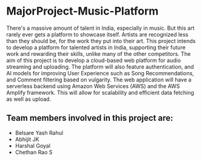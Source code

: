 # MajorProject-Music-Platform

There's a massive amount of talent in India, especially in music. But this art rarely ever gets a platform to showcase itself. Artists are recognized less than they should be, for the work they put into their art. This project intends to develop a platform for talented artists in India, supporting their future work and rewarding their skills, unlike many of the other competitors.
The aim of this project is to develop a cloud-based web platform for audio streaming and uploading. The platform will also feature authentication, and AI models for improving User Experience such as Song Recommendations, and Comment filtering based on vulgarity. The web application will have a serverless backend using Amazon Web Services (AWS) and the AWS Amplify framework. This will allow for scalability and efficient data fetching as well as upload.


## Team members involved in this project are:

* Belsare Yash Rahul
* Abhijit JK
* Harshal Goyal
* Chethan Rao S